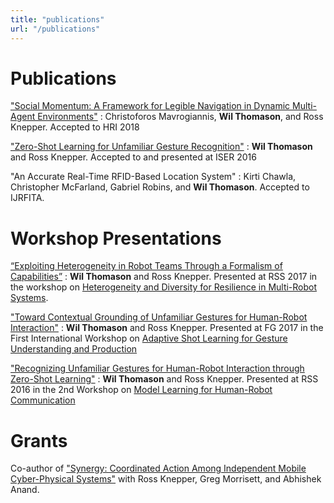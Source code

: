 ```yaml
---
title: "publications"
url: "/publications"
---
```


# Publications

["Social Momentum: A Framework for Legible Navigation in Dynamic Multi-Agent Environments"](http://www.cmavrogiannis.com/docs/mavrogiannis_hri18_preprint.pdf)
: Christoforos Mavrogiannis, **Wil Thomason**, and Ross Knepper.
Accepted to HRI 2018

["Zero-Shot Learning for Unfamiliar Gesture Recognition"](/papers/iser2016_unfamiliargestures.pdf)
: **Wil Thomason** and Ross Knepper.
Accepted to and presented at ISER 2016

"An Accurate Real-Time RFID-Based Location System"
: Kirti Chawla, Christopher McFarland, Gabriel Robins, and **Wil Thomason**.
Accepted to IJRFITA.

# Workshop Presentations

[“Exploiting Heterogeneity in Robot Teams Through a Formalism of Capabilities”](https://www.seas.upenn.edu/~prorok/rss2017/papers/Thomason_RSS-Workshop_ExtAbstract.pdf)
: **Wil Thomason** and Ross Knepper.
Presented at RSS 2017 in the workshop on [Heterogeneity and Diversity for Resilience
in Multi-Robot Systems](/papers/rss2017_workshop_heterogeneous_coordination.pdf).

["Toward Contextual Grounding of Unfamiliar Gestures for Human-Robot Interaction"](/papers/asl4gup2017_unfamiliargestures.pdf)
: **Wil Thomason** and Ross Knepper.
Presented at FG 2017 in the First International Workshop on [Adaptive Shot Learning for Gesture Understanding and Production](https://engineering.purdue.edu/ASL4GUP/)

["Recognizing Unfamiliar Gestures for Human-Robot Interaction through Zero-Shot Learning"](http://www.ece.rochester.edu/projects/rail/mlhrc2016/papers/mlhrc-rss16-thomason.pdf)
: **Wil Thomason** and Ross Knepper.
Presented at RSS 2016 in the 2nd Workshop on [Model Learning for Human-Robot 
Communication](http://www.ece.rochester.edu/projects/rail/mlhrc2016/)

# Grants

Co-author of ["Synergy: Coordinated Action Among Independent Mobile Cyber-Physical 
Systems"](https://www.nsf.gov/awardsearch/showAward?AWD_ID=1646417&HistoricalAwards=false) with Ross
Knepper, Greg Morrisett, and Abhishek Anand.
